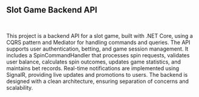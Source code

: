 <h2>Slot Game Backend API<h2></h2> <br/>
This project is a backend API for a slot game, built with .NET Core, using a CQRS pattern and Mediator for handling commands and queries. The API supports user authentication, betting, and game session management. It includes a SpinCommandHandler that processes spin requests, validates user balance, calculates spin outcomes, updates game statistics, and maintains bet records. Real-time notifications are implemented using SignalR, providing live updates and promotions to users. The backend is designed with a clean architecture, ensuring separation of concerns and scalability.
